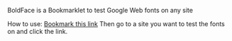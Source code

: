 BoldFace is a Bookmarklet to test Google Web fonts on any site

How to use:
  [Bookmark this link](javascript:(function()%20{%20var%20bf=document.createElement('script');bf.type='text/javascript';bf.src='https://raw.github.com/agirorn/BoldFace/master/js/BoldFace.js';document.getElementsByTagName('head')[0].appendChild(bf);})(); "BoldFace")
  Then go to a site you want to test the fonts on and click the link.
  
